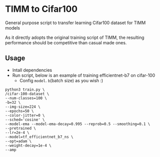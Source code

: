 # TIMM to Cifar100
General purpose script to transfer learning Cifar100 dataset for TIMM models

As it directly adopts the original training script of TIMM, the resulting performance should be competitive than casual made ones.

## Usage
- Intall dependencies
- Run script, below is an example of training efficientnet-b7 on cifar-100
  - Config ```model```. ```b```(batch size) as you wish :) 
```
python3 train.py \
/cifar-100-dataset \
--num-classes=100 \
-b=32 \
--img-size=224 \
--epochs=50 \
--color-jitter=0 \
--sched='cosine' \
--model-ema --model-ema-decay=0.995 --reprob=0.5 --smoothing=0.1 \
--pretrained \
--lr=2e-4 \
--model=tf_efficientnet_b7_ns \
--opt=adam \
--weight-decay=1e-4 \
--amp
```
